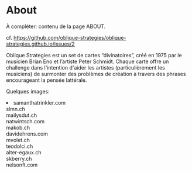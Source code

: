 # About

À compléter: contenu de la page ABOUT.



cf. https://github.com/oblique-strategies/oblique-strategies.github.io/issues/2



Oblique Strategies est un set de cartes “divinatoires”, créé en 1975 par le musicien Brian Eno et l’artiste Peter Schmidt. Chaque carte offre un challenge dans l'intention d'aider les artistes (particulièrement les musiciens) de surmonter des problèmes de création à travers des phrases encourageant la pensée lattérale.

Quelques images:

<li>
  samanthatrinkler.com <br>
slmn.ch<br>
mailysdut.ch<br>
natwintsch.com<br>
makob.ch<br>
davidehrens.com<br>
mvolet.ch<br>
teodolci.ch<br>
alter-egaux.ch<br>
skberry.ch<br>
nelsonft.com<br>
  </li>

